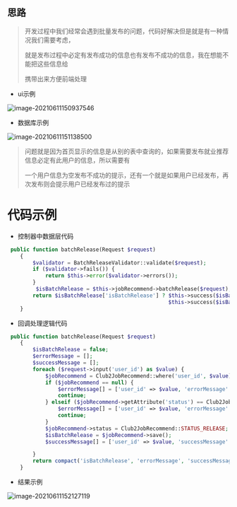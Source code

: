 ## 思路 

> 开发过程中我们经常会遇到批量发布的问题，代码好解决但是就是有一种情况我们需要考虑，
>
> 就是发布过程中必定有发布成功的信息也有发布不成功的信息，我在想能不能把这些信息给
>
> 携带出来方便前端处理

- ui示例

![image-20210611150937546](https://yaoliuyang-blog-images.oss-cn-beijing.aliyuncs.com/blogImages/image-20210611150937546.png)

- 数据库示例

![image-20210611151138500](https://yaoliuyang-blog-images.oss-cn-beijing.aliyuncs.com/blogImages/image-20210611151138500.png)

> 问题就是因为首页显示的信息是从别的表中查询的，如果需要发布就业推荐信息必定有此用户的信息，所以需要有
>
> 一个用户信息为空发布不成功的提示，还有一个就是如果用户已经发布，再次发布则会提示用户已经发布过的提示

# 代码示例

- 控制器中数据层代码

```php
 public function batchRelease(Request $request)
    {
        $validator = BatchReleaseValidator::validate($request);
        if ($validator->fails()) {
            return $this->error($validator->errors());
        }
         $isBatchRelease = $this->jobRecommend->batchRelease($request);
        return $isBatchRelease['isBatchRelease'] ? $this->success($isBatchRelease, '发布成功') : 
                                                   $this->success($isBatchRelease, '发布失败');
    }
```

- 回调处理逻辑代码

```php
 public function batchRelease(Request $request)
    {
        $isBatchRelease = false;
        $errorMessage = [];
        $successMessage = [];
        foreach ($request->input('user_id') as $value) {
            $jobRecommend = Club2JobRecommend::where('user_id', $value)->first();
            if ($jobRecommend == null) {
                $errorMessage[] = ['user_id' => $value, 'errorMessage' => '用户打分信息为空'];
                continue;
            } elseif ($jobRecommend->getAttribute('status') == Club2JobRecommend::STATUS_RELEASE) {
                $errorMessage[] = ['user_id' => $value, 'errorMessage' => '用户已经发布过'];
                continue;
            }
            $jobRecommend->status = Club2JobRecommend::STATUS_RELEASE;
            $isBatchRelease = $jobRecommend->save();
            $successMessage[] = ['user_id' => $value, 'successMessage' => '用户发布成功'];

        }
        return compact('isBatchRelease', 'errorMessage', 'successMessage');
    }
```

- 结果示例

![image-20210611152127119](https://yaoliuyang-blog-images.oss-cn-beijing.aliyuncs.com/blogImages/image-20210611152127119.png)